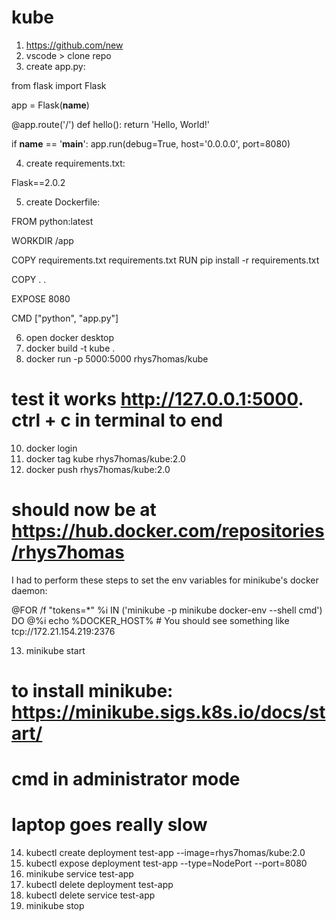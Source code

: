# kube

1. https://github.com/new
2. vscode > clone repo
3. create app.py:

from flask import Flask

app = Flask(__name__)

@app.route('/')
def hello():
    return 'Hello, World!'

if __name__ == '__main__':
    app.run(debug=True, host='0.0.0.0', port=8080)

4. create requirements.txt:

Flask==2.0.2

5. create Dockerfile:

FROM python:latest

WORKDIR /app

COPY requirements.txt requirements.txt
RUN pip install -r requirements.txt

COPY . .

EXPOSE 8080

CMD ["python", "app.py"]

6. open docker desktop
7. docker build -t kube .
8. docker run -p 5000:5000 rhys7homas/kube    
# test it works http://127.0.0.1:5000. ctrl + c in terminal to end
10. docker login
11. docker tag kube rhys7homas/kube:2.0
12. docker push rhys7homas/kube:2.0      
# should now be at https://hub.docker.com/repositories/rhys7homas

I had to perform these steps to set the env variables for minikube's docker daemon:

@FOR /f "tokens=*" %i IN ('minikube -p minikube docker-env --shell cmd') DO @%i
echo %DOCKER_HOST%      # You should see something like tcp://172.21.154.219:2376

13. minikube start  
# to install minikube: https://minikube.sigs.k8s.io/docs/start/ 
# cmd in administrator mode 
# laptop goes really slow
14. kubectl create deployment test-app --image=rhys7homas/kube:2.0
15. kubectl expose deployment test-app --type=NodePort --port=8080
16. minikube service test-app
17. kubectl delete deployment test-app
18. kubectl delete service test-app
19. minikube stop
